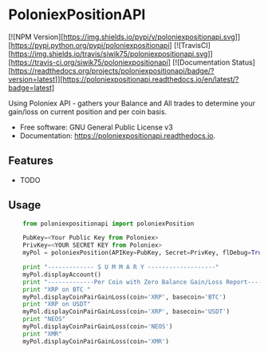 
PoloniexPositionAPI
===================

[![NPM Version][https://img.shields.io/pypi/v/poloniexpositionapi.svg]][https://pypi.python.org/pypi/poloniexpositionapi]
[![TravisCI][https://img.shields.io/travis/siwik75/poloniexpositionapi.svg]][https://travis-ci.org/siwik75/poloniexpositionapi]
[![Documentation Status][https://readthedocs.org/projects/poloniexpositionapi/badge/?version=latest]][https://poloniexpositionapi.readthedocs.io/en/latest/?badge=latest]


Using Poloniex API - gathers your Balance and All trades to determine your gain/loss on current position and per coin basis.


* Free software: GNU General Public License v3
* Documentation: https://poloniexpositionapi.readthedocs.io.


Features
--------

* TODO

Usage
-----

```python
    from poloniexpositionapi import poloniexPosition

    PubKey=<Your Public Key from Poloniex>
    PrivKey=<YOUR SECRET KEY from Poloniex>
    myPol = poloniexPosition(APIKey=PubKey, Secret=PrivKey, flDebug=True, loadTrades=True)

    print "------------- S U M M A R Y -------------------"
    myPol.displayAccount()
    print "-------------Per Coin with Zero Balance Gain/Loss Report-------"
    print "XRP on BTC "
    myPol.displayCoinPairGainLoss(coin='XRP', basecoin='BTC')
    print "XRP on USDT"
    myPol.displayCoinPairGainLoss(coin='XRP', basecoin='USDT')
    print "NEOS"
    myPol.displayCoinPairGainLoss(coin='NEOS')
    print "XMR"
    myPol.displayCoinPairGainLoss(coin='XMR')
```

